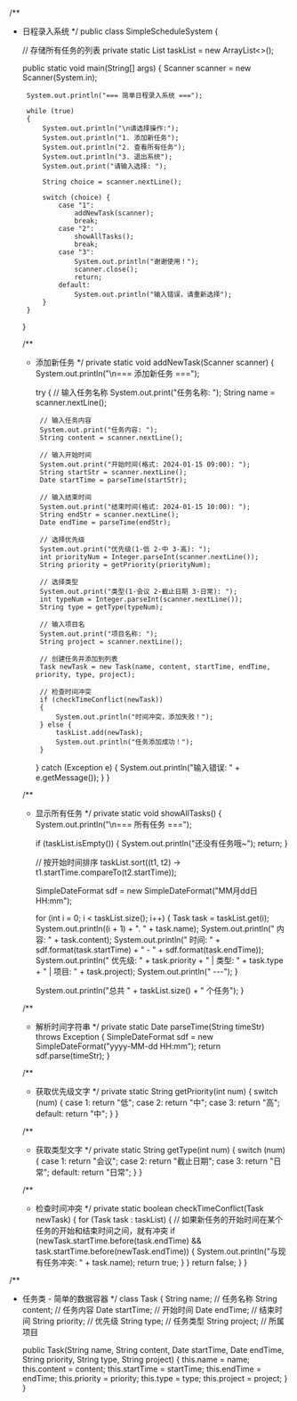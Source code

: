 /**
 * 日程录入系统 
 */
public class SimpleScheduleSystem 
{
    
    // 存储所有任务的列表
    private static List<Task> taskList = new ArrayList<>();
    
    public static void main(String[] args) 
    {
        Scanner scanner = new Scanner(System.in);
        
        System.out.println("=== 简单日程录入系统 ===");
        
        while (true)
        {
            System.out.println("\n请选择操作:");
            System.out.println("1. 添加新任务");
            System.out.println("2. 查看所有任务");
            System.out.println("3. 退出系统");
            System.out.print("请输入选择: ");
            
            String choice = scanner.nextLine();
            
            switch (choice) {
                case "1":
                    addNewTask(scanner);
                    break;
                case "2":
                    showAllTasks();
                    break;
                case "3":
                    System.out.println("谢谢使用！");
                    scanner.close();
                    return;
                default:
                    System.out.println("输入错误，请重新选择");
            }
        }
    }
    
    /**
     * 添加新任务
     */
    private static void addNewTask(Scanner scanner) 
    {
        System.out.println("\n=== 添加新任务 ===");
        
        try {
            // 输入任务名称
            System.out.print("任务名称: ");
            String name = scanner.nextLine();
            
            // 输入任务内容
            System.out.print("任务内容: ");
            String content = scanner.nextLine();
            
            // 输入开始时间
            System.out.print("开始时间(格式: 2024-01-15 09:00): ");
            String startStr = scanner.nextLine();
            Date startTime = parseTime(startStr);
            
            // 输入结束时间
            System.out.print("结束时间(格式: 2024-01-15 10:00): ");
            String endStr = scanner.nextLine();
            Date endTime = parseTime(endStr);
            
            // 选择优先级
            System.out.print("优先级(1-低 2-中 3-高): ");
            int priorityNum = Integer.parseInt(scanner.nextLine());
            String priority = getPriority(priorityNum);
            
            // 选择类型
            System.out.print("类型(1-会议 2-截止日期 3-日常): ");
            int typeNum = Integer.parseInt(scanner.nextLine());
            String type = getType(typeNum);
            
            // 输入项目名
            System.out.print("项目名称: ");
            String project = scanner.nextLine();
            
            // 创建任务并添加到列表
            Task newTask = new Task(name, content, startTime, endTime, priority, type, project);
            
            // 检查时间冲突
            if (checkTimeConflict(newTask)) 
            {
                System.out.println("时间冲突，添加失败！");
            } else {
                taskList.add(newTask);
                System.out.println("任务添加成功！");
            }
            
        } catch (Exception e) 
        {
            System.out.println("输入错误: " + e.getMessage());
        }
    }
    
    /**
     * 显示所有任务
     */
    private static void showAllTasks()
    {
        System.out.println("\n=== 所有任务 ===");
        
        if (taskList.isEmpty()) 
        {
            System.out.println("还没有任务哦~");
            return;
        }
        
        // 按开始时间排序
        taskList.sort((t1, t2) -> t1.startTime.compareTo(t2.startTime));
        
        SimpleDateFormat sdf = new SimpleDateFormat("MM月dd日 HH:mm");
        
        for (int i = 0; i < taskList.size(); i++) 
        {
            Task task = taskList.get(i);
            System.out.println((i + 1) + ". " + task.name);
            System.out.println("   内容: " + task.content);
            System.out.println("   时间: " + sdf.format(task.startTime) + " - " + sdf.format(task.endTime));
            System.out.println("   优先级: " + task.priority + " | 类型: " + task.type + " | 项目: " + task.project);
            System.out.println("   ---");
        }
        
        System.out.println("总共 " + taskList.size() + " 个任务");
    }
    
    /**
     * 解析时间字符串
     */
    private static Date parseTime(String timeStr) throws Exception 
    {
        SimpleDateFormat sdf = new SimpleDateFormat("yyyy-MM-dd HH:mm");
        return sdf.parse(timeStr);
    }
    
    /**
     * 获取优先级文字
     */
    private static String getPriority(int num) 
    {
        switch (num) 
        {
            case 1: return "低";
            case 2: return "中";
            case 3: return "高";
            default: return "中";
        }
    }
    
    /**
     * 获取类型文字
     */
    private static String getType(int num) 
    {
        switch (num) 
        {
            case 1: return "会议";
            case 2: return "截止日期";
            case 3: return "日常";
            default: return "日常";
        }
    }
    
    /**
     * 检查时间冲突
     */
    private static boolean checkTimeConflict(Task newTask)
    {
        for (Task task : taskList)
        {
            // 如果新任务的开始时间在某个任务的开始和结束时间之间，就有冲突
            if (newTask.startTime.before(task.endTime) && task.startTime.before(newTask.endTime)) {
                System.out.println("与现有任务冲突: " + task.name);
                return true;
            }
        }
        return false;
    }
}

/**
 * 任务类 - 简单的数据容器
 */
class Task 
{
    String name;        // 任务名称
    String content;     // 任务内容
    Date startTime;     // 开始时间
    Date endTime;       // 结束时间
    String priority;    // 优先级
    String type;        // 任务类型
    String project;     // 所属项目
    
    public Task(String name, String content, Date startTime, Date endTime, 
                String priority, String type, String project)
    {
        this.name = name;
        this.content = content;
        this.startTime = startTime;
        this.endTime = endTime;
        this.priority = priority;
        this.type = type;
        this.project = project;
    }
}

